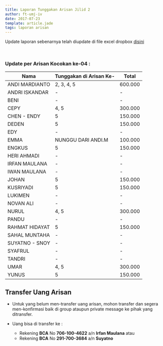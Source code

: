 ```yaml
---
title: Laporan Tunggakan Arisan Jilid 2
author: ft-umj-iv
date: 2017-07-23
template: article.jade
tags: laporan arisan
---
```


Update laporan sebenarnya telah diupdate di file excel dropbox [disini](https://www.dropbox.com/s/lqrvit24hfh3fot/Arisan%20UMJ%20TechInfo4%20Jilid%2002.xlsx?dl=0)

<br/>
<span class="more"></span>

### Update per Arisan Kocokan ke-04 :

|Nama									| Tunggakan di Arisan Ke- 	| Total 			| 
| -------------------	| ------------------------- | ----------- |
| ANDI MARDIANTO 			| 2, 3, 4, 5		            | 600.000  		|
| ANDRI ISKANDAR 			| -			  		              | -				 		|
| BENI 						    | -			  		              | -			  		|
| CEPY 						    | 4, 5			  		          | 300.000 		|
| CHEN - ENDY 				| 5			  		              | 150.000 		|
| DEDEN 					    | 5			  		              | 150.000 		|
| EDY 						    | -	  		              		| -				 		|
| EMMA 						    | NUNGGU DARI ANDI.M        | 100.000 		|
| ENGKUS 					    | 5			  		              | 150.000 		|
| HERI AHMADI 				| -			  		              | -				 		|
| IRFAN MAULANA 			| -			  		              | -				 		|
| IWAN MAULANA 				| -			  		              | -				 		|
| JOHAN 					    | 5				  		            | 150.000 		|
| KUSRIYADI 				  | 5			  		              | 150.000 		|
| LUKIMEN 					  | -		  	            			| -						|
| NOVAN ALI 				  | -			  		              | -				 		|
| NURUL				 		    | 4, 5	  		              | 300.000 		|
| PANDU 					    | -			  		              | -				 		|
| RAHMAT HIDAYAT 			| 5			  		              | 150.000 		|
| SAHAL MUNTAHA 			| -			  		              | -				 		|
| SUYATNO - SNOY 			| -			  		              | -				 		|
| SYAFRUL 					  | -			  		              | -				 		|
| TANDRI 					    | -			  		              | -				 		|
| UMAR 						    | 4, 5	  		              | 300.000 		|
| YUNUS 					    | 5			  		              | 150.000 		|

## Transfer Uang Arisan

+ Untuk yang belum men-transfer uang arisan, mohon transfer dan segera men-konfirmasi baik di group ataupun private message ke pihak yang ditransfer.

+ Uang bisa di transfer ke :
	- Rekening <b>BCA</b> No <b>706-100-4622</b> a/n <b>Irfan Maulana</b> atau
	- Rekening <b>BCA</b> No <b>291-700-3684</b> a/n <b>Suyatno</b>
